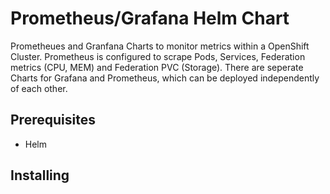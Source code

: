 # Prometheus/Grafana Helm Chart
Prometheues and Granfana Charts to monitor metrics within a OpenShift Cluster.
Prometheus is configured to scrape Pods, Services, Federation metrics (CPU, MEM) and Federation PVC (Storage).
There are seperate Charts for Grafana and Prometheus, which can be deployed independently of each other.

## Prerequisites
- Helm

## Installing

